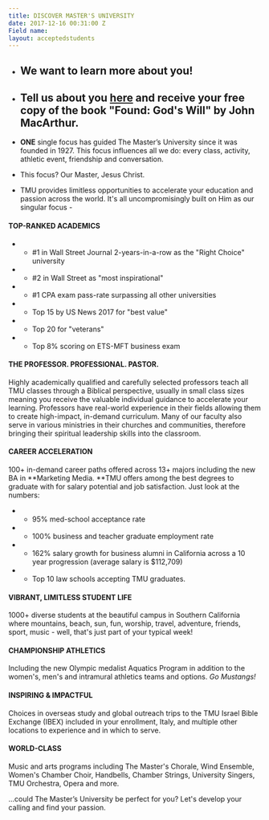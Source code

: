 ```yaml
---
title: DISCOVER MASTER'S UNIVERSITY
date: 2017-12-16 00:31:00 Z
Field name: 
layout: acceptedstudents
---
```


* ## We want to learn more about you! 

* ## Tell us about you [here](https://masters.tfaforms.net/217737) and receive your free copy of the book "Found: God's Will" by John MacArthur.


* **ONE** single focus has guided The Master’s University since it was founded in 1927. This focus influences all we do: every class, activity, athletic event, friendship and conversation.

* This focus? Our Master, Jesus Christ.

* TMU provides limitless opportunities to accelerate your education and passion across the world. It's all uncompromisingly built on Him as our singular focus -

#### TOP-RANKED ACADEMICS

* - #1 in Wall Street Journal 2-years-in-a-row as the "Right Choice" university

* - #2 in Wall Street as "most inspirational"

* - #1 CPA exam pass-rate surpassing all other universities

* - Top 15 by US News 2017 for "best value"

* - Top 20 for "veterans"

* - Top 8% scoring on ETS-MFT business exam

#### THE PROFESSOR. PROFESSIONAL. PASTOR.

Highly academically qualified and carefully selected professors teach all TMU classes through a Biblical perspective, usually in small class sizes meaning you receive the valuable individual guidance to accelerate your learning. Professors have real-world experience in their fields allowing them to create high-impact, in-demand curriculum. Many of our faculty also serve in various ministries in their churches and communities, therefore bringing their spiritual leadership skills into the classroom.

#### CAREER ACCELERATION

100\+ in-demand career paths offered across 13\+ majors including the new BA in \*\*Marketing Media. \*\*TMU offers among the best degrees to graduate with for salary potential and job satisfaction. Just look at the numbers:

* - 95% med-school acceptance rate

* - 100% business and teacher graduate employment rate

* - 162% salary growth for business alumni in California across a 10 year progression (average salary is $112,709)

* - Top 10 law schools accepting TMU graduates.

#### VIBRANT, LIMITLESS STUDENT LIFE

1000\+ diverse students at the beautiful campus in Southern California where mountains, beach, sun, fun, worship, travel, adventure, friends, sport, music - well, that's just part of your typical week!

#### CHAMPIONSHIP ATHLETICS

Including the new Olympic medalist Aquatics Program in addition to the women's, men's and intramural athletics teams and options. *Go Mustangs!*

#### INSPIRING & IMPACTFUL

Choices in overseas study and global outreach trips to the TMU Israel Bible Exchange (IBEX) included in your enrollment, Italy, and multiple other locations to experience and in which to serve.

#### WORLD-CLASS

Music and arts programs including The Master's Chorale, Wind Ensemble, Women's Chamber Choir, Handbells, Chamber Strings, University Singers, TMU Orchestra, Opera and more.

...could The Master’s University be perfect for you? Let's develop your calling and find your passion.

#### 